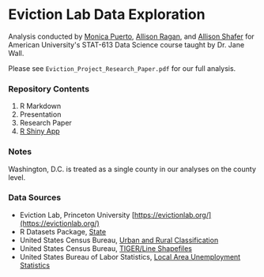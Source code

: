 # Eviction Lab Data Exploration

Analysis conducted by [Monica Puerto](https://github.com/monipip3), [Allison Ragan](https://github.com/carousallie), and [Allison Shafer](https://github.com/ShaferAC) for American University's STAT-613 Data Science course taught by Dr. Jane Wall. 

Please see `Eviction_Project_Research_Paper.pdf` for our full analysis. 

### Repository Contents

1. R Markdown 
2. Presentation
3. Research Paper
4. [R Shiny App](https://mpuerto.shinyapps.io/Eviction_Shiny/)

### Notes

Washington, D.C. is treated as a single county in our analyses on the county level. 

### Data Sources

- Eviction Lab, Princeton University [https://evictionlab.org/](https://evictionlab.org/)
- R Datasets Package, [State](https://www.rdocumentation.org/packages/datasets/versions/3.6.2/topics/state)
- United States Census Bureau, [Urban and Rural Classification](https://www.census.gov/programs-surveys/geography/guidance/geo-areas/urban-rural.html)
- United States Census Bureau, [TIGER/Line Shapefiles](https://www.census.gov/geographies/mapping-files/time-series/geo/tiger-line-file.html)
- United States Bureau of Labor Statistics, [Local Area Unemployment Statistics](https://www.bls.gov/lau/)
